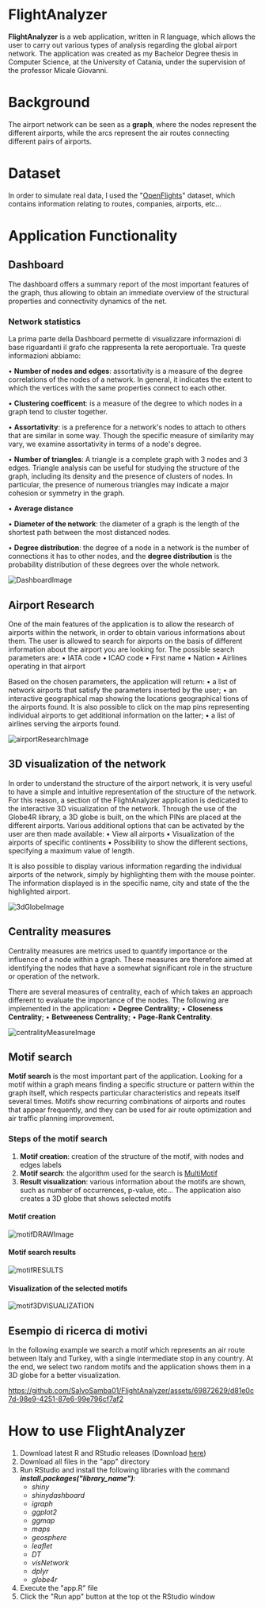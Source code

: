 # FlightAnalyzer

**FlightAnalyzer** is a web application, written in R language, which allows the user to carry out various types of analysis regarding the global airport network.
The application was created as my Bachelor Degree thesis in Computer Science, at the University of Catania, under the supervision of the professor Micale Giovanni.

# Background

The airport network can be seen as a **graph**, where the nodes represent the different airports, while the arcs represent the air routes connecting different pairs of airports.

# Dataset
In order to simulate real data, I used the "[OpenFlights](https://openflights.org/data.html)" dataset, which contains information relating to routes, companies, airports, etc...

# Application Functionality

## Dashboard

The dashboard offers a summary report of the most important features of the graph, thus allowing to obtain an immediate overview of the structural properties and connectivity dynamics of the net.

### Network statistics
La prima parte della Dashboard permette di visualizzare informazioni di base riguardanti il grafo che rappresenta la rete aeroportuale. Tra queste informazioni abbiamo: 

• **Number of nodes and edges**: assortativity is a measure of the degree correlations of the nodes of a network. In general, it indicates the extent to which the vertices with the same properties connect to each other.

• **Clustering coefficent**: is a measure of the degree to which nodes in a graph tend to cluster together.

• **Assortativity**: is a preference for a network's nodes to attach to others that are similar in some way. Though the specific measure of similarity may vary, we examine assortativity in terms of a node's degree.

• **Number of triangles**: A triangle is a complete graph with 3 nodes and 3 edges.
Triangle analysis can be useful for studying the structure of the graph, including its density and the presence of clusters of nodes. In particular, the presence of numerous triangles may indicate a major cohesion or symmetry in the graph.

• **Average distance**

• **Diameter of the network**: the diameter of a graph is the length of the shortest path between the most distanced nodes.

• **Degree distribution**: the degree of a node in a network is the number of connections it has to other nodes, and the **degree distribution** is the probability distribution of these degrees over the whole network.

![DashboardImage](screenshot/dashboard.png)


## Airport Research
One of the main features of the application is to allow the research of airports within the network, in order to obtain various informations about them.
The user is allowed to search for airports on the basis of different information about the airport you are looking for.
The possible search parameters are:
• IATA code
• ICAO code
• First name
• Nation
• Airlines operating in that airport

Based on the chosen parameters, the application will return:
• a list of network airports that satisfy the parameters inserted by the user;
• an interactive geographical map showing the locations geographical tions of the airports found. It is also possible to click on the map pins representing individual airports to get additional information on the latter;
• a list of airlines serving the airports found.

![airportResearchImage](screenshot/ricercaAeroporto.png)

## 3D visualization of the network

In order to understand the structure of the airport network, it is very useful to have a simple and intuitive representation of the structure of the network. For this reason, a section of the FlightAnalyzer application is dedicated to the interactive 3D visualization of the network.
Through the use of the Globe4R library, a 3D globe is built, on the which PINs are placed at the different airports.
Various additional options that can be activated by the user are then made available:
• View all airports
• Visualization of the airports of specific continents
• Possibility to show the different sections, specifying a maximum value of length.

It is also possible to display various information regarding the individual airports of the network, simply by highlighting them with the mouse pointer.
The information displayed is in the specific name, city and state of the the highlighted airport.

![3dGlobeImage](screenshot/glob3d.png)


## Centrality measures

Centrality measures are metrics used to quantify importance or the influence of a node within a graph. These measures are therefore aimed at identifying the nodes that have a somewhat significant role in the structure or operation of the network.

There are several measures of centrality, each of which takes an approach
different to evaluate the importance of the nodes. 
The following are implemented in the application:
• **Degree Centrality**;
• **Closeness Centrality**;
• **Betweeness Centrality**;
• **Page-Rank Centrality**.

![centralityMeasureImage](screenshot/centrality.png)

## Motif search

**Motif search** is the most important part of the application.
Looking for a motif within a graph means finding a specific structure or pattern within the graph itself, which respects particular characteristics and repeats itself several times.
Motifs show recurring combinations of airports and routes that appear frequently, and they can be used for air route optimization and air traffic planning improvement.

### Steps of the motif search

1. **Motif creation**:   creation of the structure of the motif, with nodes and edges labels
2. **Motif search**:  the algorithm used for the search is [MultiMotif](https://alpha.dmi.unict.it/~gmicale/multiMotif/)
3. **Result visualization**: various information about the motifs are shown, such as number of occurrences, p-value, etc...
The application also creates a 3D globe that shows selected motifs

#### Motif creation
![motifDRAWImage](screenshot/disegnoMotivo.png)

#### Motif search results
![motifRESULTS](screenshot/motiviRisultati.png)

#### Visualization of the selected motifs
![motif3DVISUALIZATION](screenshot/globoMotivi.png)

## Esempio di ricerca di motivi
In the following example we search a motif which represents an air route between Italy and Turkey, with a single intermediate stop in any country.
At the end, we select two random motifs and the application shows them in a 3D globe for a better visualization.

https://github.com/SalvoSamba01/FlightAnalyzer/assets/69872629/d81e0c7d-98e9-4251-87e6-99e796cf7af2

# How to use FlightAnalyzer
1. Download latest R and RStudio releases (Download [here](https://posit.co/download/rstudio-desktop/))
2. Download all files in the "app" directory
3. Run RStudio and install the following libraries with the command ***install.packages("library_name")***:
   - *shiny*
   - *shinydashboard*
   - *igraph*
   - *ggplot2*
   - *ggmap*
   - *maps*
   - *geosphere*
   - *leaflet*
   - *DT*
   - *visNetwork*
   - *dplyr*
   - *globe4r*
5. Execute the "app.R" file
6. Click the "Run app" button at the top ot the RStudio window
